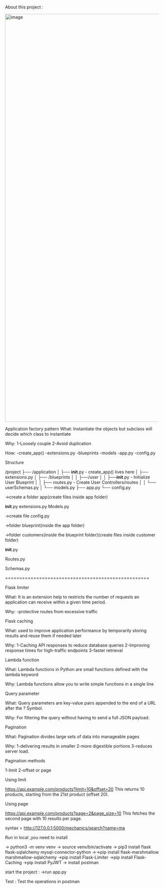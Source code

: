 About this project :

<img width="1335" alt="image" src="https://github.com/user-attachments/assets/61062899-e0d7-41a4-947c-98324ab93e94" />

Application factory pattern 
What: 
Instantiate the objects but subclass will decide which class to instantiate 

Why: 
1-Loosely couple 
2-Avoid duplication 

How: 
-create_app() 
-extensions.py 
-blueprints 
-models 
-app.py 
-config.py 

 

Structure  

/project 
├── /application 
│ ├── __init__.py - create_app() lives here 
│ ├── extensions.py 
│ ├── /blueprints 
│ │ ├──/user 
│ │ ├──__init__.py - Initialize User Blueprint 
│ │ ├── routes.py - Create User Controllers/routes 
│ │ └── userSchemas.py 
│ └── models.py 
├── app.py 
└── config.py 

 

->create a folder app(create files inside app folder) 

__init__.py 
extensions.py 
 Models.py 

 

->create file config.py 

->folder blueprint(inside the app folder) 

->folder customers(inside the blueprint folder)(create files inside customer folder) 

__init__.py 

Routes.py 

Schemas.py 

 

=================================================== 

Flask limiter 


What: 
It is an extension help to restricts the number of requests an application can receive within a given time period. 


Why: 
-protective routes from excessive traffic 


 Flask caching 

What: 
used to improve application performance by temporarily storing results and  reuse them if needed later 

Why: 
1-Caching API responses to reduce database queries 
2-Improving response times for high-traffic endpoints 
3-faster retrieval 


Lambda function

What: 
Lambda functions in Python are small functions defined with the lambda keyword 


Why: 
Lambda functions allow you to write simple functions in a single line 

 

Query parameter 

What: 
Query parameters are key-value pairs appended to the end of a URL after the ? Symbol. 

Why: 
For filtering the query without having to send a full JSON payload. 


Pagination

What: 
Pagination divides large sets of data into manageable pages 

Why: 
1-delivering results in smaller 
2-more digestible portions 
3-reduces server load. 

 

Pagination methods 

1-limit 
2-offset or page 

Using limit 

https://api.example.com/products?limit=10&offset=20 
This returns 10 products, starting from the 21st product (offset 20). 

Using page 

https://api.example.com/products?page=2&page_size=10 
This fetches the second page with 10 results per page. 


syntax = http://127.0.0.1:5000/mechanics/search?name=ma


Run in local ,you need to install 
 
-> python3 -m venv venv 
-> source venv/bin/activate 
-> pip3 install flask flask-sqlalchemy mysql-connector-python 
->->pip install flask-marshmallow marshmallow-sqlalchemy 
->pip install Flask-Limiter
->pip install Flask-Caching 
->pip install PyJWT 
-> install postman 

  start the project :
->run app.py
 


Test : 
Test the operations in postman

  
